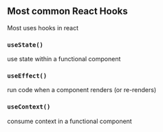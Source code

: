 ## Most common React Hooks
Most uses hooks in react

### `useState()`
use state within a functional component

### `useEffect()`
run code when a component renders (or re-renders)

### `useContext()`
consume context in a functional component